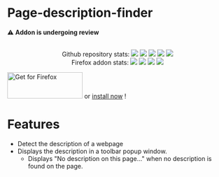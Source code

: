 # Page-description-finder
:warning: **Addon is undergoing review**
<div align="center">
    <br> Github repository stats:
    <img src="https://badgen.net/github/stars/Pythack/Page-description-finder" >
    <img src="https://badgen.net/github/open-issues/Pythack/Page-description-finder" >
    <img src="https://badgen.net/github/open-prs/Pythack/Page-description-finder" >
    <img src="https://badgen.net/github/tag/Pythack/Page-description-finder" >
    <img src="https://badgen.net/github/license/Pythack/Page-description-finder" >
    <br/> Firefox addon stats:
    <img src="https://badgen.net/amo/users/page-description-finder/" >
    <img src="https://badgen.net/amo/rating/page-description-finder/" >
    <img src="https://badgen.net/amo/reviews/page-description-finder/" >
    <img src="https://badgen.net/amo/v/page-description-finder/" >
</div>

<a text-align="center" href="https://addons.mozilla.org/en-GB/firefox/addon/page-description-finder/"><img alt="Get for Firefox" src="https://addons.cdn.mozilla.net/static/img/addons-buttons/AMO-button_1.png" width="172" height="60"></a> or <a href="https://addons.mozilla.org/firefox/downloads/file/3770854/description_scanner-1.0-fx.xpi">install now</a> !

# Features
* Detect the description of a webpage
* Displays the description in a toolbar popup window. 
  * Displays "No description on this page..." when no description is found on the page. 
